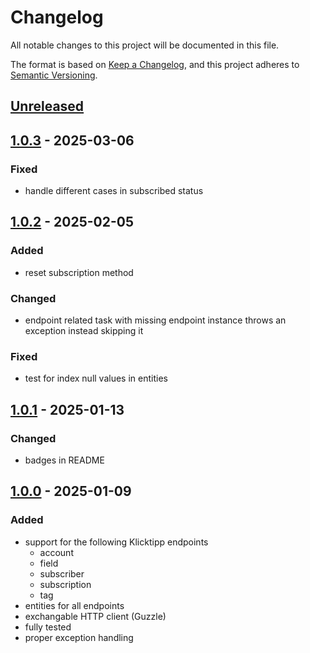 # Changelog
All notable changes to this project will be documented in this file.

The format is based on [Keep a Changelog](https://keepachangelog.com/en/1.0.0/),
and this project adheres to [Semantic Versioning](https://semver.org/spec/v2.0.0.html).

## [Unreleased](https://git.d3data.de/D3Public/klicktipp-php-client/compare/1.0.3...rel_1.x)

## [1.0.3](https://git.d3data.de/D3Public/klicktipp-php-client/compare/1.0.2...1.0.3) - 2025-03-06
### Fixed
- handle different cases in subscribed status

## [1.0.2](https://git.d3data.de/D3Public/klicktipp-php-client/compare/1.0.1...1.0.2) - 2025-02-05
### Added
- reset subscription method

### Changed
- endpoint related task with missing endpoint instance throws an exception instead skipping it

### Fixed
- test for index null values in entities

## [1.0.1](https://git.d3data.de/D3Public/klicktipp-php-client/compare/1.0.0...1.0.1) - 2025-01-13
### Changed
- badges in README

## [1.0.0](https://git.d3data.de/D3Public/klicktipp-php-client/releases/tag/1.0.0) - 2025-01-09
### Added
- support for the following Klicktipp endpoints
  - account
  - field
  - subscriber
  - subscription
  - tag
- entities for all endpoints
- exchangable HTTP client (Guzzle)
- fully tested
- proper exception handling